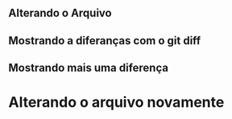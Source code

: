 ## Alterando o Arquivo
## Mostrando a diferanças com o git diff
## Mostrando mais uma diferença
<h1>Alterando o arquivo novamente</h1>